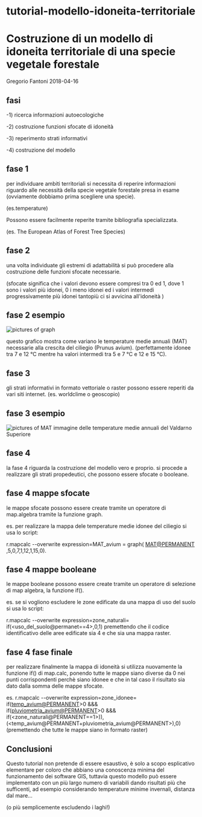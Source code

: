 # tutorial-modello-idoneita-territoriale
Costruzione di un modello di idoneita territoriale di una specie vegetale forestale
================
Gregorio Fantoni
2018-04-16

fasi
----

-1) ricerca informazioni autoecologiche

-2) costruzione funzioni sfocate di idoneità

-3) reperimento strati informativi

-4) costruzione del modello

fase 1
------

per individuare ambiti territoriali si necessita di reperire informazioni riguardo alle necessità della specie vegetale forestale presa in esame (ovviamente dobbiamo prima scegliere una specie).

(es.temperature)

Possono essere facilmente reperite tramite bibliografia specializzata.

(es. The European Atlas of Forest Tree Species)

fase 2
------

una volta individuate gli estremi di adattabilità si può procedere alla costruzione delle funzioni sfocate necessarie.

(sfocate significa che i valori devono essere compresi tra 0 ed 1, dove 1 sono i valori più idonei, 0 i meno idonei ed i valori intermedi progressivamente più idonei tantopiù ci si avvicina all'idoneità )

fase 2 esempio
--------------

![pictures of graph](C:/Users/Fabio/Desktop/Grego/università/Magistrale/Corso_R/immagini-tutorial/MAT_avium.jpg)

questo grafico mostra come variano le temperature medie annuali (MAT) necessarie alla crescita del ciliegio (Prunus avium). (perfettamente idonee tra 7 e 12 °C mentre ha valori intermedi tra 5 e 7 °C e 12 e 15 °C).

fase 3
------

gli strati informativi in formato vettoriale o raster possono essere reperiti da vari siti internet. (es. worldclime o geoscopio)

fase 3 esempio
--------------

![pictures of MAT](C:/Users/Fabio/Desktop/Grego/università/Magistrale/Corso_R/immagini-tutorial/MAR.jpg) immagine delle temperature medie annuali del Valdarno Superiore

fase 4
------

la fase 4 riguarda la costruzione del modello vero e proprio. si procede a realizzare gli strati propedeutici, che possono essere sfocate o booleane.

fase 4 mappe sfocate
--------------------

le mappe sfocate possono essere create tramite un operatore di map.algebra tramite la funzione graph.

es. per realizzare la mappa dele temperature medie idonee del ciliegio si usa lo script:

r.mapcalc --overwrite expression=MAT\_avium = graph( <MAT@PERMANENT> ,5,0,7,1,12,1,15,0).

fase 4 mappe booleane
---------------------

le mappe booleane possono essere create tramite un operatore di selezione di map algebra, la funzione if().

es. se si vogliono escludere le zone edificate da una mappa di uso del suolo si usa lo script:

r.mapcalc --overwrite expression=zone\_naturali= if(<uso_del_suolo@permanet==4>,0,1) premettendo che il codice identificativo delle aree edificate sia 4 e che sia una mappa raster.

fase 4 fase finale
------------------

per realizzare finalmente la mappa di idoneità si utilizza nuovamente la funzione if() di map.calc, ponendo tutte le mappe siano diverse da 0 nei punti corrispondenti perchè siano idonee e che in tal caso il risultato sia dato dalla somma delle mappe sfocate.

es. r.mapcalc --overwrite expression=zone\_idonee= if(<temp_avium@PERMANENT>&gt;0 &&& if(<pluviometria_avium@PERMANENT>&gt;0 &&& if(<zone_naturali@PERMANENT==1>)),(<temp_avium@PERMANENT+pluviometria_avium@PERMANENT>),0) (premettendo che tutte le mappe siano in formato raster)

Conclusioni
-----------

Questo tutorial non pretende di essere esaustivo, è solo a scopo esplicativo elementare per coloro che abbiano una conoscenza minima del funzionamento dei software GIS, tuttavia questo modello può essere implementato con un più largo numero di variabili dando risultati più che sufficenti, ad esempio considerando temperature minime invernali, distanza dal mare...

(o più semplicemente escludendo i laghi!)
